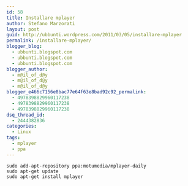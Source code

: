 ```yaml
---
id: 58
title: Installare mplayer
author: Stefano Marzorati
layout: post
guid: http://ubbunti.wordpress.com/2011/03/05/installare-mplayer
permalink: /installare-mplayer/
blogger_blog:
  - ubbunti.blogspot.com
  - ubbunti.blogspot.com
  - ubbunti.blogspot.com
blogger_author:
  - m@il_of_d@y
  - m@il_of_d@y
  - m@il_of_d@y
blogger_e466c7156e8bac77e64f63e8bad92c92_permalink:
  - 4978398829960117238
  - 4978398829960117238
  - 4978398829960117238
dsq_thread_id:
  - 2444382836
categories:
  - Linux
tags:
  - mplayer
  - ppa
---
```

`sudo add-apt-repository ppa:motumedia/mplayer-daily`  
`sudo apt-get update`  
`sudo apt-get install mplayer`